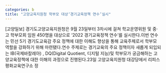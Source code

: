 ```yaml
---
categories: b
title: "고양교육지원청 학부모 대상‘경기교육정책 연수’실시"
---
```

[고양일보] 경기도고양교육지원청은 9월 23일부터 3차시에 걸쳐 학교운영위원 및 중·고 학부모회 임원 450명을 대상으로 ‘2022 경기교육정책 연수’를 실시한다.이번 연수는 민선 5기 경기도교육감 주요 정책에 대한 이해도 향상을 통해 교육주체로서 학부모 역할을 강화하기 위해 마련됐다.연수 주제로는 경기교육의 주요 정책이자 새롭게 되입되는 IB(국제바칼레아) , DQ(Digital Quotient, 디지털 지능)및 학부모가 궁금해하는 고양교육정책에 대한 이해의 과정으로 진행된다.23일 고양교육지원청 대강당에서 리피스평화교육연구소 정